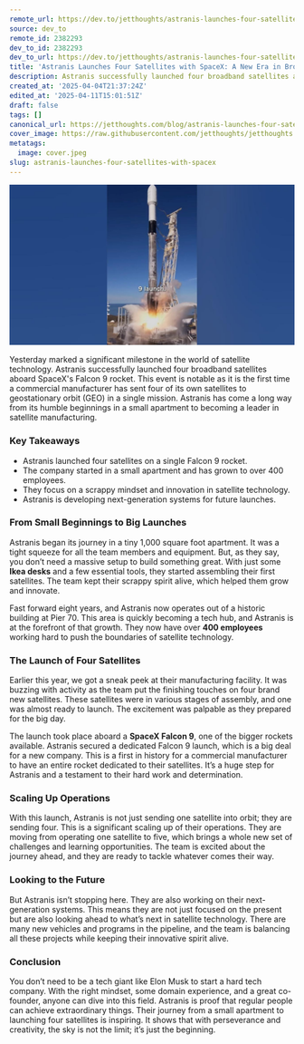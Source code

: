 ```yaml
---
remote_url: https://dev.to/jetthoughts/astranis-launches-four-satellites-with-spacex-a-new-era-in-broadband-24bj
source: dev_to
remote_id: 2382293
dev_to_id: 2382293
dev_to_url: https://dev.to/jetthoughts/astranis-launches-four-satellites-with-spacex-a-new-era-in-broadband-24bj
title: 'Astranis Launches Four Satellites with SpaceX: A New Era in Broadband'
description: Astranis successfully launched four broadband satellites aboard SpaceX's Falcon 9, marking a historic moment for commercial satellite manufacturing. Discover how this startup evolved from a small apartment to a leader in the industry.
created_at: '2025-04-04T21:37:24Z'
edited_at: '2025-04-11T15:01:51Z'
draft: false
tags: []
canonical_url: https://jetthoughts.com/blog/astranis-launches-four-satellites-with-spacex/
cover_image: https://raw.githubusercontent.com/jetthoughts/jetthoughts.github.io/master/content/blog/astranis-launches-four-satellites-with-spacex/cover.jpeg
metatags:
  image: cover.jpeg
slug: astranis-launches-four-satellites-with-spacex
---
```

[![Astranis Launches Four Satellites with SpaceX: A New Era in Broadband](file_0.jpg)](https://www.youtube.com/watch?v=u4mdcp6wIYo)

Yesterday marked a significant milestone in the world of satellite technology. Astranis successfully launched four broadband satellites aboard SpaceX's Falcon 9 rocket. This event is notable as it is the first time a commercial manufacturer has sent four of its own satellites to geostationary orbit (GEO) in a single mission. Astranis has come a long way from its humble beginnings in a small apartment to becoming a leader in satellite manufacturing.

### Key Takeaways

*   Astranis launched four satellites on a single Falcon 9 rocket.
*   The company started in a small apartment and has grown to over 400 employees.
*   They focus on a scrappy mindset and innovation in satellite technology.
*   Astranis is developing next-generation systems for future launches.

### From Small Beginnings to Big Launches

Astranis began its journey in a tiny 1,000 square foot apartment. It was a tight squeeze for all the team members and equipment. But, as they say, you don’t need a massive setup to build something great. With just some **Ikea desks** and a few essential tools, they started assembling their first satellites. The team kept their scrappy spirit alive, which helped them grow and innovate.

Fast forward eight years, and Astranis now operates out of a historic building at Pier 70. This area is quickly becoming a tech hub, and Astranis is at the forefront of that growth. They now have over **400 employees** working hard to push the boundaries of satellite technology.

### The Launch of Four Satellites

Earlier this year, we got a sneak peek at their manufacturing facility. It was buzzing with activity as the team put the finishing touches on four brand new satellites. These satellites were in various stages of assembly, and one was almost ready to launch. The excitement was palpable as they prepared for the big day.

The launch took place aboard a **SpaceX Falcon 9**, one of the bigger rockets available. Astranis secured a dedicated Falcon 9 launch, which is a big deal for a new company. This is a first in history for a commercial manufacturer to have an entire rocket dedicated to their satellites. It’s a huge step for Astranis and a testament to their hard work and determination.

### Scaling Up Operations

With this launch, Astranis is not just sending one satellite into orbit; they are sending four. This is a significant scaling up of their operations. They are moving from operating one satellite to five, which brings a whole new set of challenges and learning opportunities. The team is excited about the journey ahead, and they are ready to tackle whatever comes their way.

### Looking to the Future

But Astranis isn’t stopping here. They are also working on their next-generation systems. This means they are not just focused on the present but are also looking ahead to what’s next in satellite technology. There are many new vehicles and programs in the pipeline, and the team is balancing all these projects while keeping their innovative spirit alive.

### Conclusion

You don’t need to be a tech giant like Elon Musk to start a hard tech company. With the right mindset, some domain experience, and a great co-founder, anyone can dive into this field. Astranis is proof that regular people can achieve extraordinary things. Their journey from a small apartment to launching four satellites is inspiring. It shows that with perseverance and creativity, the sky is not the limit; it’s just the beginning.